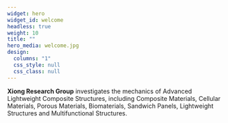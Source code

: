 ```yaml
---
widget: hero
widget_id: welcome
headless: true
weight: 10
title: ""
hero_media: welcome.jpg
design:
  columns: "1"
  css_style: null
  css_class: null
---
```

**Xiong Research Group** investigates the mechanics of Advanced Lightweight Composite Structures, including Composite Materials, Cellular Materials, Porous Materials, Biomaterials, Sandwich Panels, Lightweight Structures and Multifunctional Structures.